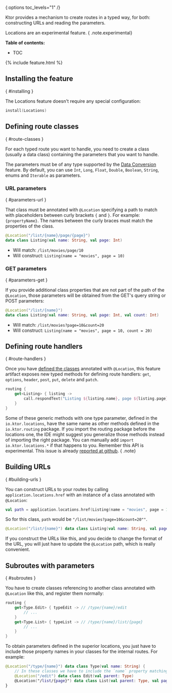 [//]: # (title: Locations)
[//]: # (caption: Type-safe Routing)
[//]: # (category: servers)
[//]: # (permalink: /servers/features/locations.html)
[//]: # (feature: feature)
[//]: # (artifact: io.ktor)
[//]: # (class: io.ktor.locations.Locations)
[//]: # (redirect_from: redirect_from)
[//]: # (- /features/locations.html: - /features/locations.html)
[//]: # (ktor_version_review: 1.0.0)

{:options toc_levels="1" /}

Ktor provides a mechanism to create routes in a typed way, for both:
constructing URLs and reading the parameters.

Locations are an experimental feature.
{ .note.experimental}

**Table of contents:**

* TOC

{% include feature.html %}

## Installing the feature
{ #installing }

The Locations feature doesn't require any special configuration:

```kotlin
install(Locations)
```

## Defining route classes
{ #route-classes }

For each typed route you want to handle, you need to create a class (usually a data class)
containing the parameters that you want to handle.

The parameters must be of any type supported by the [Data Conversion](/servers/features/data-conversion.html) feature.
By default, you can use `Int`, `Long`, `Float`, `Double`, `Boolean`, `String`, enums and `Iterable` as parameters.

### URL parameters
{ #parameters-url }

That class must be annotated with `@Location` specifying
a path to match with placeholders between curly brackets `{` and `}`. For example: `{propertyName}`.
The names between the curly braces must match the properties of the class.

```kotlin
@Location("/list/{name}/page/{page}")
data class Listing(val name: String, val page: Int)
```

* Will match: `/list/movies/page/10`
* Will construct: `Listing(name = "movies", page = 10)`

### GET parameters
{ #parameters-get }

If you provide additional class properties that are not part of the path of the `@Location`,
those parameters will be obtained from the GET's query string or POST parameters:

```kotlin
@Location("/list/{name}")
data class Listing(val name: String, val page: Int, val count: Int)
```

* Will match: `/list/movies?page=10&count=20`
* Will construct: `Listing(name = "movies", page = 10, count = 20)`

## Defining route handlers
{ #route-handlers }

Once you have [defined the classes](#route-classes) annotated with `@Location`,
this feature artifact exposes new typed methods for defining route handlers:
`get`, `options`, `header`, `post`, `put`, `delete` and `patch`.

```kotlin
routing {
    get<Listing> { listing ->
        call.respondText("Listing ${listing.name}, page ${listing.page}")
    }
}
```

Some of these generic methods with one type parameter, defined in the `io.ktor.locations`, have the same name as other methods defined in the `io.ktor.routing` package. If you import the routing package before the locations one, the IDE might suggest you generalize those methods instead of importing the right package. You can manually add `import io.ktor.locations.*` if that happens to you.
Remember this API is experimental. This issue is already [reported at github](https://github.com/ktorio/ktor/issues/368).
{ .note}

## Building URLs
{ #building-urls }

You can construct URLs to your routes by calling `application.locations.href` with
an instance of a class annotated with `@Location`:

```kotlin
val path = application.locations.href(Listing(name = "movies", page = 10, count = 20))
```

So for this class, `path` would be `"/list/movies?page=10&count=20""`.

```kotlin
@Location("/list/{name}") data class Listing(val name: String, val page: Int, val count: Int)
```

If you construct the URLs like this, and you decide to change the format of the URL,
you will just have to update the `@Location` path, which is really convenient.

## Subroutes with parameters
{ #subroutes }

You have to create classes referencing to another class annotated with `@Location` like this, and register them normally:

```kotlin
routing {
    get<Type.Edit> { typeEdit -> // /type/{name}/edit
        // ...
    }
    get<Type.List> { typeList -> // /type/{name}/list/{page}
        // ...
    }
}
```
 
To obtain parameters defined in the superior locations, you just have to include
those property names in your classes for the internal routes. For example:

```kotlin
@Location("/type/{name}") data class Type(val name: String) {
	// In these classes we have to include the `name` property matching the parent.
	@Location("/edit") data class Edit(val parent: Type)
	@Location("/list/{page}") data class List(val parent: Type, val page: Int)
}
```